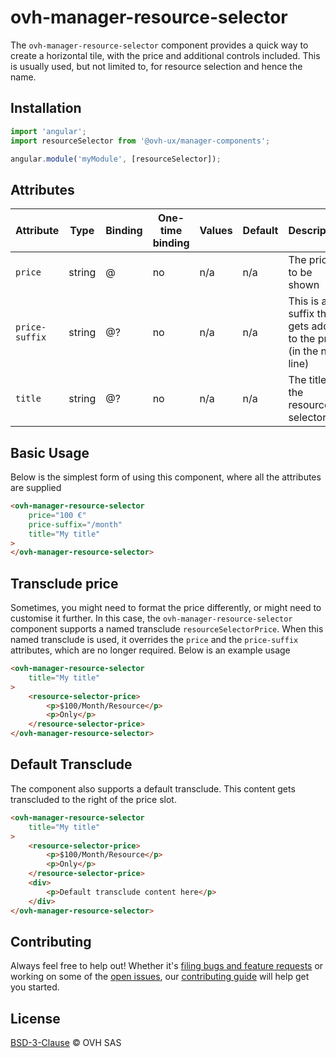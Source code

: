 # ovh-manager-resource-selector

The `ovh-manager-resource-selector` component provides a quick way to create a horizontal tile, with the price and additional controls included. This is usually used, but not limited to, for resource selection and hence the name.

## Installation

```js
import 'angular';
import resourceSelector from '@ovh-ux/manager-components';

angular.module('myModule', [resourceSelector]);
```

## Attributes

| Attribute         | Type            | Binding | One-time binding | Values                    | Default    | Description
| ----              | ----            | ----    | ----             | ----                      | ----       | ----
| `price`            | string          | @       | no              | n/a                       | n/a        | The price to be shown
| `price-suffix`      | string          | @?      | no              | n/a                       | n/a        | This is a suffix that gets added to the price (in the next line)
| `title`       | string          | @?      | no              | n/a  | n/a  | The title for the resource selector tile

## Basic Usage
Below is the simplest form of using this component, where all the attributes are supplied

```html
<ovh-manager-resource-selector
    price="100 €"
    price-suffix="/month"
    title="My title"
>
</ovh-manager-resource-selector>
```

## Transclude price
Sometimes, you might need to format the price differently, or might need to customise it further. In this case, the `ovh-manager-resource-selector` component supports a named transclude `resourceSelectorPrice`. When this named transclude is used, it overrides the `price` and the `price-suffix` attributes, which are no longer required. Below is an example usage

```html
<ovh-manager-resource-selector
    title="My title"
>
    <resource-selector-price>
        <p>$100/Month/Resource</p>
        <p>Only</p>
    </resource-selector-price>
</ovh-manager-resource-selector>
```

## Default Transclude
The component also supports a default transclude. This content gets transcluded to the right of the price slot.

```html
<ovh-manager-resource-selector
    title="My title"
>
    <resource-selector-price>
        <p>$100/Month/Resource</p>
        <p>Only</p>
    </resource-selector-price>
    <div>
        <p>Default transclude content here</p>
    </div>
</ovh-manager-resource-selector>
```

## Contributing

Always feel free to help out! Whether it's [filing bugs and feature requests](https://github.com/ovh/manager/issues/new) or working on some of the [open issues](https://github.com/ovh/manager/issues), our [contributing guide](https://github.com/ovh/manager/blob/master/CONTRIBUTING.md) will help get you started.

## License

[BSD-3-Clause](LICENSE) © OVH SAS
